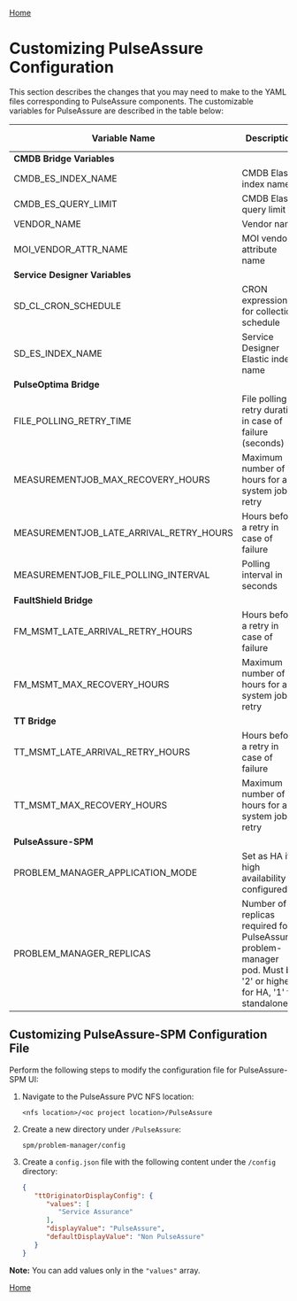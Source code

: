 [Home](../index.md)

# Customizing PulseAssure Configuration

This section describes the changes that you may need to make to the YAML files corresponding to PulseAssure components. The customizable variables for PulseAssure are described in the table below:

| Variable Name | Description | Example/Default Value |
|--------------|-------------|----------------------|
| **CMDB Bridge Variables** |
| CMDB_ES_INDEX_NAME | CMDB Elastic index name | cmdb |
| CMDB_ES_QUERY_LIMIT | CMDB Elastic query limit | 10000 |
| VENDOR_NAME | Vendor name | bridgon |
| MOI_VENDOR_ATTR_NAME | MOI vendor attribute name | - |
| **Service Designer Variables** |
| SD_CL_CRON_SCHEDULE | CRON expression for collection schedule | 0 0/2 * * * ? |
| SD_ES_INDEX_NAME | Service Designer Elastic index name | servicedesigner |
| **PulseOptima Bridge** |
| FILE_POLLING_RETRY_TIME | File polling retry duration in case of failure (seconds) | 60 |
| MEASUREMENTJOB_MAX_RECOVERY_HOURS | Maximum number of hours for a system job retry | 16 |
| MEASUREMENTJOB_LATE_ARRIVAL_RETRY_HOURS | Hours before a retry in case of failure | 4 |
| MEASUREMENTJOB_FILE_POLLING_INTERVAL | Polling interval in seconds | 300 |
| **FaultShield Bridge** |
| FM_MSMT_LATE_ARRIVAL_RETRY_HOURS | Hours before a retry in case of failure | 4 |
| FM_MSMT_MAX_RECOVERY_HOURS | Maximum number of hours for a system job retry | 1 |
| **TT Bridge** |
| TT_MSMT_LATE_ARRIVAL_RETRY_HOURS | Hours before a retry in case of failure | 4 |
| TT_MSMT_MAX_RECOVERY_HOURS | Maximum number of hours for a system job retry | 1 |
| **PulseAssure-SPM** |
| PROBLEM_MANAGER_APPLICATION_MODE | Set as HA if high availability is configured | HA |
| PROBLEM_MANAGER_REPLICAS | Number of replicas required for PulseAssure-problem-manager pod. Must be '2' or higher for HA, '1' for standalone | 2 |

## Customizing PulseAssure-SPM Configuration File

Perform the following steps to modify the configuration file for PulseAssure-SPM UI:

1. Navigate to the PulseAssure PVC NFS location:
   ```
   <nfs location>/<oc project location>/PulseAssure
   ```
2. Create a new directory under `/PulseAssure`:
   ```
   spm/problem-manager/config
   ```
3. Create a `config.json` file with the following content under the `/config` directory:
   ```json
   {  
      "ttOriginatorDisplayConfig": {  
         "values": [  
            "Service Assurance"
         ],
         "displayValue": "PulseAssure",
         "defaultDisplayValue": "Non PulseAssure"
      }
   }
   ```

**Note:** You can add values only in the `"values"` array.

[Home](../index.md)

